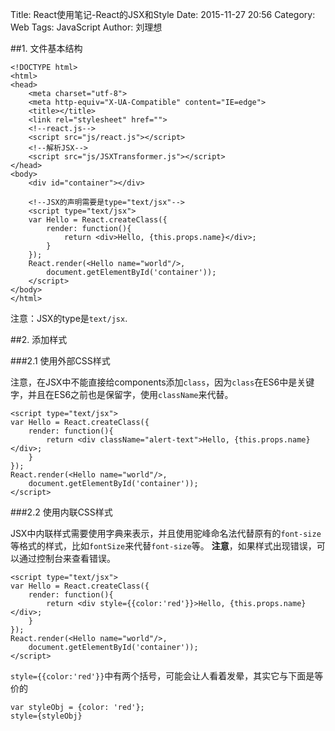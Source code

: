 Title: React使用笔记-React的JSX和Style
Date: 2015-11-27 20:56
Category: Web
Tags: JavaScript
Author: 刘理想

##1. 文件基本结构

```
<!DOCTYPE html>
<html>
<head>
    <meta charset="utf-8">
    <meta http-equiv="X-UA-Compatible" content="IE=edge">
    <title></title>
    <link rel="stylesheet" href="">
    <!--react.js-->
    <script src="js/react.js"></script>
    <!--解析JSX-->
    <script src="js/JSXTransformer.js"></script>
</head>
<body>
    <div id="container"></div>
    
    <!--JSX的声明需要是type="text/jsx"-->
    <script type="text/jsx">
    var Hello = React.createClass({
        render: function(){
            return <div>Hello, {this.props.name}</div>;
        }
    });
    React.render(<Hello name="world"/>, 
        document.getElementById('container'));
    </script>
</body>
</html>
```

注意：JSX的type是`text/jsx`.

##2. 添加样式

###2.1 使用外部CSS样式

注意，在JSX中不能直接给components添加`class`，因为`class`在ES6中是关键字，并且在ES6之前也是保留字，使用`className`来代替。
```
<script type="text/jsx">
var Hello = React.createClass({
    render: function(){
        return <div className="alert-text">Hello, {this.props.name}</div>;
    }
});
React.render(<Hello name="world"/>, 
    document.getElementById('container'));
</script>
```

###2.2 使用内联CSS样式

JSX中内联样式需要使用字典来表示，并且使用驼峰命名法代替原有的`font-size`等格式的样式，比如`fontSize`来代替`font-size`等。
**注意**，如果样式出现错误，可以通过控制台来查看错误。

```
<script type="text/jsx">
var Hello = React.createClass({
    render: function(){
        return <div style={{color:'red'}}>Hello, {this.props.name}</div>;
    }
});
React.render(<Hello name="world"/>, 
    document.getElementById('container'));
</script>
```

`style={{color:'red'}}`中有两个括号，可能会让人看着发晕，其实它与下面是等价的

```
var styleObj = {color: 'red'};
style={styleObj}
```



